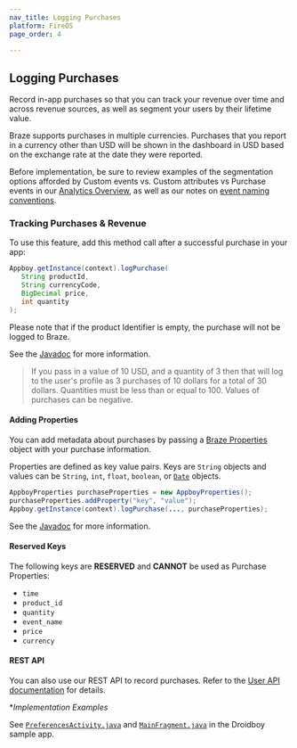 ```yaml
---
nav_title: Logging Purchases
platform: FireOS
page_order: 4

---
```

## Logging Purchases

Record in-app purchases so that you can track your revenue over time and across revenue sources, as well as segment your users by their lifetime value.

Braze supports purchases in multiple currencies. Purchases that you report in a currency other than USD will be shown in the dashboard in USD based on the exchange rate at the date they were reported.

Before implementation, be sure to review examples of the segmentation options afforded by Custom events vs. Custom attributes vs Purchase events in our [Analytics Overview][3], as well as our notes on [event naming conventions]({{site.baseurl}}/user_guide/data_and_analytics/custom_data/event_naming_conventions/).

### Tracking Purchases & Revenue

To use this feature, add this method call after a successful purchase in your app:

```java
Appboy.getInstance(context).logPurchase(
   String productId,
   String currencyCode,
   BigDecimal price,
   int quantity
);
```
Please note that if the product Identifier is empty, the purchase will not be logged to Braze.

See the [Javadoc][8] for more information.

>  If you pass in a value of 10 USD, and a quantity of 3 then that will log to the user's profile as 3 purchases of 10 dollars for a total of 30 dollars. Quantities must be less than or equal to 100. Values of purchases can be negative.

#### Adding Properties

You can add metadata about purchases by passing a [Braze Properties][4] object with your purchase information.

Properties are defined as key value pairs.  Keys are `String` objects and values can be `String`, `int`, `float`, `boolean`, or [`Date`][5] objects.

```java
AppboyProperties purchaseProperties = new AppboyProperties();
purchaseProperties.addProperty("key", "value");
Appboy.getInstance(context).logPurchase(..., purchaseProperties);
```

See the [Javadoc][6] for more information.

#### Reserved Keys

The following keys are __RESERVED__ and __CANNOT__ be used as Purchase Properties:

- `time`
- `product_id`
- `quantity`
- `event_name`
- `price`
- `currency`

#### REST API

You can also use our REST API to record purchases. Refer to the [User API documentation][1] for details.

**Implementation Examples*

See [`PreferencesActivity.java`][2] and [`MainFragment.java`][7] in the Droidboy sample app.

[1]: {{site.baseurl}}/developer_guide/rest_api/user_data/#user-data
[2]: https://github.com/Appboy/appboy-android-sdk/blob/master/droidboy/src/main/java/com/appboy/sample/PreferencesActivity.java
[3]: {{site.baseurl}}/developer_guide/platform_wide/analytics_overview/#user-data-collection
[4]: https://appboy.github.io/appboy-android-sdk/javadocs/com/appboy/models/outgoing/AppboyProperties.html
[5]: http://developer.android.com/reference/java/util/Date.html
[6]: https://appboy.github.io/appboy-android-sdk/javadocs/com/appboy/Appboy.html#logPurchase(java.lang.String,%20java.lang.String,%20java.math.BigDecimal,%20int,%20com.appboy.models.outgoing.AppboyProperties)
[7]: https://github.com/Appboy/android-sdk/blob/develop/droidboy/src/main/java/com/appboy/sample/MainFragment.java
[8]: https://appboy.github.io/appboy-android-sdk/javadocs/com/appboy/Appboy.html#logPurchase(java.lang.String,%20java.lang.String,%20java.math.BigDecimal,%20int)
